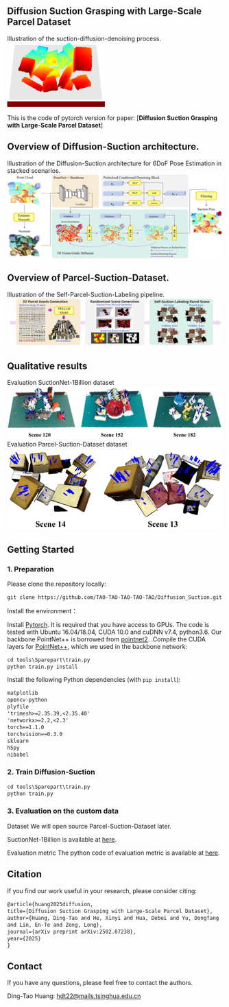 ## Diffusion Suction Grasping with Large-Scale Parcel Dataset


Illustration of the  suction-diffusion-denoising  process.
![Alt text](/images/1.gif)





This is the code of pytorch version for paper: [**Diffusion Suction Grasping with Large-Scale Parcel Dataset**]


## Overview of Diffusion-Suction architecture.
Illustration of the Diffusion-Suction architecture for 6DoF Pose Estimation in stacked scenarios.
![Alt text](/images/model1.png)

## Overview of Parcel-Suction-Dataset.
Illustration of the Self-Parcel-Suction-Labeling pipeline.
![Alt text](/images/model2.png)


## Qualitative results
Evaluation SuctionNet-1Billion dataset
![Alt text](/images/dataset1.png)
Evaluation Parcel-Suction-Dataset dataset
![Alt text](/images/dataset2.png)



## Getting Started

### 1. Preparation
Please clone the repository locally:
```
git clone https://github.com/TAO-TAO-TAO-TAO-TAO/Diffusion_Suction.git
```
Install the environment：

Install [Pytorch](https://pytorch.org/get-started/locally/). It is required that you have access to GPUs. The code is tested with Ubuntu 16.04/18.04, CUDA 10.0 and cuDNN v7.4, python3.6.
Our backbone PointNet++ is borrowed from [pointnet2](https://github.com/erikwijmans/Pointnet2_PyTorch).
.Compile the CUDA layers for [PointNet++](http://arxiv.org/abs/1706.02413), which we used in the backbone network:

    cd tools\Sparepart\train.py
    python train.py install


Install the following Python dependencies (with `pip install`):

    matplotlib
    opencv-python
    plyfile
    'trimesh>=2.35.39,<2.35.40'
    'networkx>=2.2,<2.3'
    torch==1.1.0
    torchvision==0.3.0
    sklearn
    h5py
    nibabel


    

### 2. Train Diffusion-Suction
    cd tools\Sparepart\train.py
    python train.py 



### 3. Evaluation on the custom data

Dataset
We will open source Parcel-Suction-Dataset later.

SuctionNet-1Billion is available at [here](https://github.com/graspnet/suctionnetAPI).


Evaluation metric
The python code of evaluation metric is available at [here](https://github.com/graspnet/suctionnetAPI).




## Citation
If you find our work useful in your research, please consider citing:

    @article{huang2025diffusion,
    title={Diffusion Suction Grasping with Large-Scale Parcel Dataset},
    author={Huang, Ding-Tao and He, Xinyi and Hua, Debei and Yu, Dongfang and Lin, En-Te and Zeng, Long},
    journal={arXiv preprint arXiv:2502.07238},
    year={2025}
    }



## Contact

If you have any questions, please feel free to contact the authors. 

Ding-Tao Huang: [hdt22@mails.tsinghua.edu.cn](hdt22@mails.tsinghua.edu.cn)

